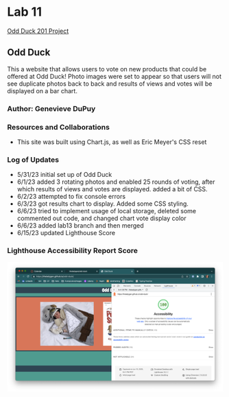 # Lab 11

[Odd Duck 201 Project](https://theladygen.github.io/odd-duck/)

## Odd Duck

This a website that allows users to vote on new products that could be offered at Odd Duck! Photo images were set to appear so that users will not see duplicate photos back to back and results of views and votes will be displayed on a bar chart.

### Author: Genevieve DuPuy

### Resources and Collaborations

* This site was built using Chart.js, as well as Eric Meyer's CSS reset

### Log of Updates

* 5/31/23 initial set up of Odd Duck
* 6/1/23 added 3 rotating photos and enabled 25 rounds of voting, after which results of views and votes are displayed. added a bit of CSS.
* 6/2/23 attempted to fix console errors
* 6/3/23 got results chart to display. Added some CSS styling.
* 6/6/23 tried to implement usage of local storage, deleted some commented out code, and changed chart vote display color
* 6/6/23 added lab13 branch and then merged
* 6/15/23 updated Lighthouse Score

### Lighthouse Accessibility Report Score

![Screenshot of Lighthouse Accessibility Report Score](/img/*lighthouse.png)
